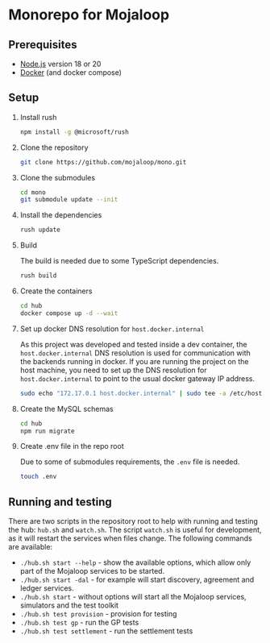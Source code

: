 # Monorepo for Mojaloop

## Prerequisites

- [Node.js](https://nodejs.org/en/download/) version 18 or 20
- [Docker](https://docs.docker.com/get-docker/) (and docker compose)

## Setup

1. Install rush

    ```sh
    npm install -g @microsoft/rush
    ```

1. Clone the repository

    ```sh
    git clone https://github.com/mojaloop/mono.git
    ```

1. Clone the submodules

    ```sh
    cd mono
    git submodule update --init
    ```

1. Install the dependencies

    ```sh
    rush update
    ```

1. Build

   The build is needed due to some TypeScript dependencies.

    ```sh
    rush build
    ```

1. Create the containers

    ```sh
    cd hub
    docker compose up -d --wait
    ```

1. Set up docker DNS resolution for `host.docker.internal`

   As this project was developed and tested inside a dev container,
   the `host.docker.internal` DNS resolution is used for communication
   with the backends running in docker. If you are running the project
   on the host machine, you need to set up the DNS resolution for
   `host.docker.internal` to point to the usual docker gateway IP address.

    ```sh
    sudo echo "172.17.0.1 host.docker.internal" | sudo tee -a /etc/hosts
    ```

1. Create the MySQL schemas

    ```sh
    cd hub
    npm run migrate
    ```

1. Create .env file in the repo root

   Due to some of submodules requirements, the `.env` file is needed.

    ```sh
    touch .env
    ```

## Running and testing

There are two scripts in the repository root to help with running and testing
the hub:
`hub.sh` and `watch.sh`. The script `watch.sh` is useful for development,
as it will restart the services when files change.
The following commands are available:

- `./hub.sh start --help` - show the available options, which allow only part
of the Mojaloop services to be started.
- `./hub.sh start -dal` - for example will start discovery,
agreement and ledger services.
- `./hub.sh start` - without options will start all the Mojaloop services,
simulators and the test toolkit
- `./hub.sh test provision` - provision for testing
- `./hub.sh test gp` - run the GP tests
- `./hub.sh test settlement` - run the settlement tests
